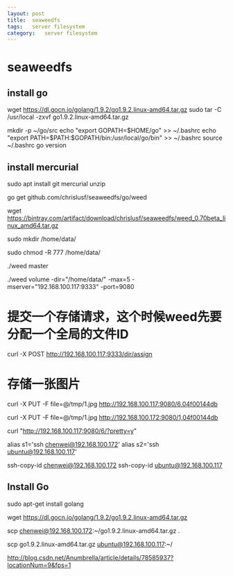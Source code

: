 ```yaml
---
layout: post
title:  seaweedfs
tags:   server filesystem
category:   server filesystem
---
```


# seaweedfs

## install go
wget https://dl.gocn.io/golang/1.9.2/go1.9.2.linux-amd64.tar.gz
sudo tar -C /usr/local -zxvf go1.9.2.linux-amd64.tar.gz

mkdir -p ~/go/src
echo "export GOPATH=$HOME/go" >> ~/.bashrc
echo "export PATH=$PATH:$GOPATH/bin:/usr/local/go/bin" >> ~/.bashrc
source ~/.bashrc
go version

## install  mercurial

sudo apt install git mercurial unzip

go get github.com/chrislusf/seaweedfs/go/weed

wget  https://bintray.com/artifact/download/chrislusf/seaweedfs/weed_0.70beta_linux_amd64.tar.gz

sudo mkdir /home/data/

sudo chmod -R 777  /home/data/

./weed master

./weed volume -dir="/home/data/" -max=5 -mserver="192.168.100.117:9333" -port=9080

# 提交一个存储请求，这个时候weed先要分配一个全局的文件ID

curl -X POST http://192.168.100.117:9333/dir/assign

# 存储一张图片

curl -X PUT -F file=@/tmp/1.jpg http://192.168.100.117:9080/6,04f00144db

curl -X PUT -F file=@/tmp/1.jpg http://192.168.100.172:9080/1,04f00144db
















curl "http://192.168.100.117:9080/6/?pretty=y"



alias s1='ssh chenwei@192.168.100.172'
alias s2='ssh ubuntu@192.168.100.117'


ssh-copy-id chenwei@192.168.100.172
ssh-copy-id ubuntu@192.168.100.117




## Install Go

sudo apt-get install golang


wget https://dl.gocn.io/golang/1.9.2/go1.9.2.linux-amd64.tar.gz


scp chenwei@192.168.100.172:~/go1.9.2.linux-amd64.tar.gz .

scp go1.9.2.linux-amd64.tar.gz ubuntu@192.168.100.117:~/



http://blog.csdn.net/Anumbrella/article/details/78585937?locationNum=9&fps=1